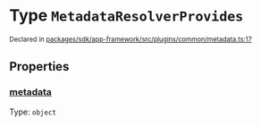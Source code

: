 # Type `MetadataResolverProvides`
<sub>Declared in [packages/sdk/app-framework/src/plugins/common/metadata.ts:17](https://github.com/dxos/dxos/blob/3ca6d230f/packages/sdk/app-framework/src/plugins/common/metadata.ts#L17)</sub>




## Properties
### [metadata](https://github.com/dxos/dxos/blob/3ca6d230f/packages/sdk/app-framework/src/plugins/common/metadata.ts#L18)
Type: <code>object</code>





